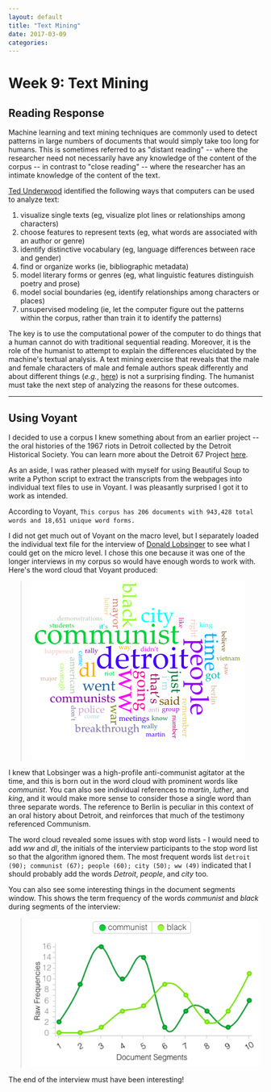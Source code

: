 ```yaml
---
layout: default
title: "Text Mining"
date: 2017-03-09
categories:
---
```


# Week 9: Text Mining

## Reading Response

Machine learning and text mining techniques are commonly used to detect patterns in large numbers of documents that would simply take too long for humans. This is sometimes referred to as "distant reading" -- where the researcher need not necessarily have any knowledge of the content of the corpus -- in contrast to "close reading" -- where the researcher has an intimate knowledge of the content of the text.

[Ted Underwood](https://tedunderwood.com/2015/06/04/seven-ways-humanists-are-using-computers-to-understand-text/) identified the following ways that computers can be used to analyze text:  
1. visualize single texts (eg, visualize plot lines or relationships among characters)
2. choose features to represent texts (eg, what words are associated with an author or genre)
3. identify distinctive vocabulary (eg, language differences between race and gender)
4. find or organize works (ie, bibliographic metadata)
5. model literary forms or genres (eg, what linguistic features distinguish poetry and prose)
6. model social boundaries (eg, identify relationships among characters or places)
7. unsupervised modeling (ie, let the computer figure out the patterns within the corpus, rather than train it to identify the patterns)

The key is to use the computational power of the computer to do things that a human cannot do with traditional sequential reading. Moreover, it is the role of the humanist to attempt to explain the differences elucidated by the machine's textual analysis. A text mining exercise that reveals that the male and female characters of male and female authors speak differently and about different things (*e.g.*, [here](http://digitalhumanities.org/dhq/vol/3/2/000043/000043.html)) is not a surprising finding. The humanist must take the next step of analyzing the reasons for these outcomes.

---

## Using Voyant

I decided to use a corpus I knew something about from an earlier project -- the oral histories of the 1967 riots in Detroit collected by the Detroit Historical Society. You can learn more about the Detroit 67 Project [here](http://www.detroit1967.org).

As an aside, I was rather pleased with myself for using Beautiful Soup to write a Python script to extract the transcripts from the webpages into individual text files to use in Voyant. I was pleasantly surprised I got it to work as intended.

According to Voyant, `This corpus has 206 documents with 943,428 total words and 18,651 unique word forms.`

I did not get much out of Voyant on the macro level, but I separately loaded the individual text file for the interview of [Donald Lobsinger](http://detroit1967.detroithistorical.org/items/show/287) to see what I could get on the micro level. I chose this one because it was one of the longer interviews in my corpus so would have enough words to work with. Here's the word cloud that Voyant produced:


>![Voyant Word Cloud](/images/VoyantWordCloud.png)


I knew that Lobsinger was a high-profile anti-communist agitator at the time, and this is born out in the word cloud with prominent words like *communist*. You can also see individual references to *martin*, *luther*, and *king*, and it would make more sense to consider those a single word than three separate words. The reference to Berlin is peculiar in this context of an oral history about Detroit, and reinforces that much of the testimony referenced Communism.

The word cloud revealed some issues with stop word lists - I would need to add *ww* and *dl*, the initials of the interview participants to the stop word list so that the algorithm ignored them.
The most frequent words list `detroit (90); communist (67); people (60); city (50); ww (49)` indicated that I should probably add the words *Detroit*, *people*, and *city* too.

You can also see some interesting things in the document segments window. This shows the term frequency of the words *communist* and *black* during segments of the interview:

>![Voyant Term frequency](/images/VoyantTermFreq.png)

The end of the interview must have been interesting!

